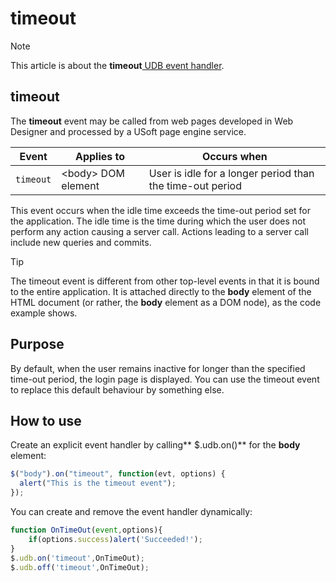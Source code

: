 # timeout



> [!NOTE]
> This article is about the **timeout**[ UDB event handler](/docs/Web%20and%20app%20UIs/UDB%20Events).

## **timeout**

The **timeout** event may be called from web pages developed in Web Designer and processed by a USoft page engine service.

|**Event**|**Applies to**|**Occurs when**|
|--------|--------|--------|
|`timeout`|\<body> DOM element|User is idle for a longer period than the time-out period|



This event occurs when the idle time exceeds the time-out period set for the application. The idle time is the time during which the user does not perform any action causing a server call. Actions leading to a server call include new queries and commits.

> [!TIP]
> The timeout event is different from other top-level events in that it is bound to the entire application. It is attached directly to the **body** element of the HTML document (or rather, the **body** element as a DOM node), as the code example shows.

## Purpose

By default, when the user remains inactive for longer than the specified time-out period, the login page is displayed. You can use the timeout event to replace this default behaviour by something else.

## How to use

Create an explicit event handler by calling** $.udb.on()** for the **body** element:

```js
$("body").on("timeout", function(evt, options) {
  alert("This is the timeout event");
});
```

You can create and remove the event handler dynamically:

```js
function OnTimeOut(event,options){
    if(options.success)alert('Succeeded!');
}
$.udb.on('timeout',OnTimeOut);
$.udb.off('timeout',OnTimeOut);
```

 